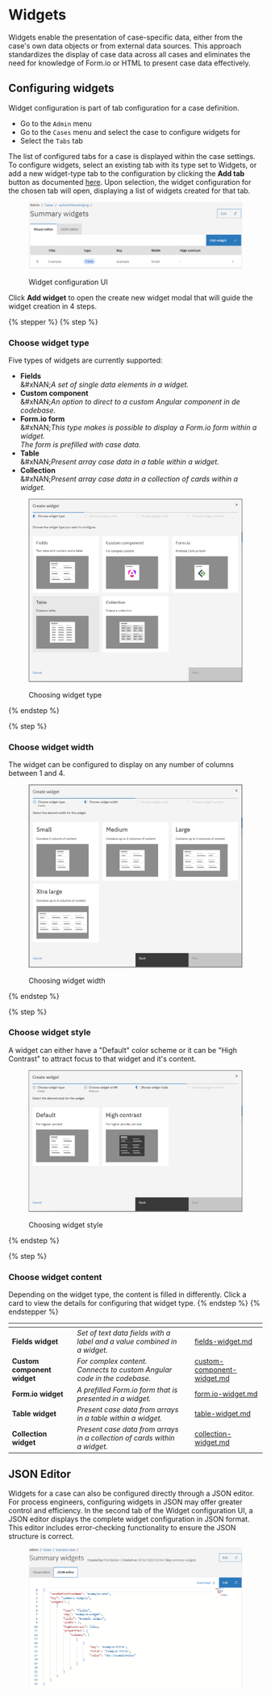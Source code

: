 # Widgets

Widgets enable the presentation of case-specific data, either from the case's own data objects or from external data sources. This approach standardizes the display of case data across all cases and eliminates the need for knowledge of Form.io or HTML to present case data effectively.

## Configuring widgets

Widget configuration is part of tab configuration for a case definition.

* Go to the `Admin` menu
* Go to the `Cases` menu and select the case to configure widgets for
* Select the `Tabs` tab

The list of configured tabs for a case is displayed within the case settings. To configure widgets, select an existing tab with its type set to Widgets, or add a new widget-type tab to the configuration by clicking the **Add tab** button as documented [here](../tabs.md). Upon selection, the widget configuration for the chosen tab will open, displaying a list of widgets created for that tab.

<figure><img src="../../../.gitbook/assets/image (11).png" alt=""><figcaption><p>Widget configuration UI</p></figcaption></figure>

Click **Add widget** to open the create new widget modal that will guide the widget creation in 4 steps.

{% stepper %}
{% step %}
### Choose widget type

Five types of widgets are currently supported:

* **Fields**\
  &#xNAN;_&#x41; set of single data elements in a widget._
* **Custom component**\
  &#xNAN;_&#x41;n option to direct to a custom Angular component in de codebase._
* **Form.io form**\
  &#xNAN;_&#x54;his type makes is possible to display a Form.io form within a widget._\
  _The form is prefilled with case data._
* **Table**\
  &#xNAN;_&#x50;resent array case data in a table within a widget._
* **Collection**\
  &#xNAN;_&#x50;resent array case data in a collection of cards within a widget._

<figure><img src="../../../.gitbook/assets/image (21).png" alt=""><figcaption><p>Choosing widget type</p></figcaption></figure>
{% endstep %}

{% step %}
### Choose widget width

The widget can be configured to display on any number of columns between 1 and 4.

<figure><img src="../../../.gitbook/assets/image (22).png" alt=""><figcaption><p>Choosing widget width</p></figcaption></figure>
{% endstep %}

{% step %}
### Choose widget style

A widget can either have a "Default" color scheme or it can be "High Contrast" to attract focus to that widget and it's content.

<figure><img src="../../../.gitbook/assets/image (23).png" alt=""><figcaption><p>Choosing widget style</p></figcaption></figure>
{% endstep %}

{% step %}
### Choose widget content

Depending on the widget type, the content is filled in differently. Click a card to view the details for configuring that widget type.
{% endstep %}
{% endstepper %}

<table data-view="cards"><thead><tr><th></th><th></th><th></th><th data-hidden data-card-target data-type="content-ref"></th></tr></thead><tbody><tr><td><strong>Fields widget</strong></td><td><em>Set of text data fields with a label and a value combined in a widget.</em></td><td></td><td><a href="fields-widget.md">fields-widget.md</a></td></tr><tr><td><strong>Custom component widget</strong></td><td><em>For complex content.</em><br><em>Connects to custom Angular code in the codebase.</em></td><td></td><td><a href="custom-component-widget.md">custom-component-widget.md</a></td></tr><tr><td><strong>Form.io widget</strong></td><td><em>A prefilled Form.io form that is presented in a widget.</em></td><td></td><td><a href="form.io-widget.md">form.io-widget.md</a></td></tr><tr><td><strong>Table widget</strong></td><td><em>Present case data from arrays in a table within a widget.</em> </td><td></td><td><a href="table-widget.md">table-widget.md</a></td></tr><tr><td><strong>Collection widget</strong></td><td><em>Present case data from arrays in a collection of cards within a widget.</em></td><td></td><td><a href="collection-widget.md">collection-widget.md</a></td></tr></tbody></table>

## JSON Editor

Widgets for a case can also be configured directly through a JSON editor. For process engineers, configuring widgets in JSON may offer greater control and efficiency. In the second tab of the Widget configuration UI, a JSON editor displays the complete widget configuration in JSON format. This editor includes error-checking functionality to ensure the JSON structure is correct.

<figure><img src="../../../.gitbook/assets/image (33).png" alt=""><figcaption></figcaption></figure>
